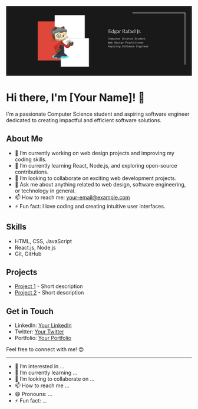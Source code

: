 <picture>
  <source media="(prefers-color-scheme: dark)" srcset="coverphotolight.png" >
  <source media="(prefers-color-scheme: light)" srcset="coverphoto.png">
  <img alt="cover photo" src="coverphoto.png">
</picture>

# Hi there, I'm [Your Name]! 👋

I'm a passionate Computer Science student and aspiring software engineer dedicated to creating impactful and efficient software solutions.

## About Me
- 🔭 I’m currently working on web design projects and improving my coding skills.
- 🌱 I’m currently learning React, Node.js, and exploring open-source contributions.
- 👯 I’m looking to collaborate on exciting web development projects.
- 💬 Ask me about anything related to web design, software engineering, or technology in general.
- 📫 How to reach me: [your-email@example.com](mailto:your-email@example.com)
- ⚡ Fun fact: I love coding and creating intuitive user interfaces.

## Skills
- HTML, CSS, JavaScript
- React.js, Node.js
- Git, GitHub

## Projects
- [Project 1](link) - Short description
- [Project 2](link) - Short description

## Get in Touch
- LinkedIn: [Your LinkedIn](https://linkedin.com/in/yourprofile)
- Twitter: [Your Twitter](https://twitter.com/yourhandle)
- Portfolio: [Your Portfolio](https://yourportfolio.com)

Feel free to connect with me! 😊


   


<hr>

- 👀 I’m interested in ...
- 🌱 I’m currently learning ...
- 💞️ I’m looking to collaborate on ...
- 📫 How to reach me ...
- 😄 Pronouns: ...
- ⚡ Fun fact: ...

<!---
usergaia/usergaia is a ✨ special ✨ repository because its `README.md` (this file) appears on your GitHub profile.
You can click the Preview link to take a look at your changes.
--->
